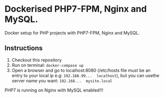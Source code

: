 # Dockerised PHP7-FPM, Nginx and MySQL.

Docker setup for PHP projects with PHP7-FPM, Nginx and MySQL.


## Instructions
1) Checkout this repository
2) Run on terminal: `docker-compose up` <br>
3) Open a browser and go to localhost:8080 (/etc/hosts file must be an entry to your local ip e.g: `192.168.99...  localhost`), but you can usethe server name you want: `192.168...  mysite.local`

 PHP7 is running on Nginx with MySQL enabled!!!
